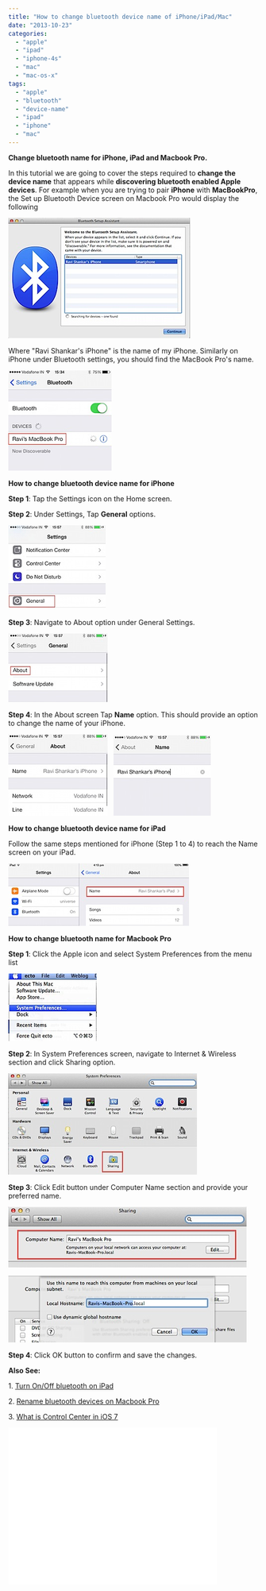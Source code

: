 ```yaml
---
title: "How to change bluetooth device name of iPhone/iPad/Mac"
date: "2013-10-23"
categories: 
  - "apple"
  - "ipad"
  - "iphone-4s"
  - "mac"
  - "mac-os-x"
tags: 
  - "apple"
  - "bluetooth"
  - "device-name"
  - "ipad"
  - "iphone"
  - "mac"
---
```


**Change bluetooth name for iPhone, iPad and Macbook Pro.**

In this tutorial we are going to cover the steps required to **change the device name** that appears while **discovering bluetooth enabled Apple devices**. For example when you are trying to pair **iPhone** with **MacBookPro**, the Set up Bluetooth Device screen on Macbook Pro would display the following

![Bluetooth Set up Wizard](/assets/images/201310231536.jpg)

Where "Ravi Shankar's iPhone" is the name of my iPhone. Similarly on iPhone under Bluetooth settings, you should find the MacBook Pro's name.

![Bluetooth Paired device name on iPhone](/assets/images/201310231552.jpg)

**How to change bluetooth device name for iPhone**

**Step 1**: Tap the Settings icon on the Home screen.

**Step 2**: Under Settings, Tap **General** options.

![General Settings on iPhone](/assets/images/201310231613.jpg)

**Step 3**: Navigate to About option under General Settings.

![General Settings on iPhone](/assets/images/2013102316131.jpg)

**Step 4**: In the About screen Tap **Name** option. This should provide an option to change the name of your iPhone.

![201310231603.jpg](/assets/images/201310231603.jpg)   ![Change name on iPhone](/assets/images/201310231602.jpg)    

**How to change bluetooth device name for iPad**  

Follow the same steps mentioned for iPhone (Step 1 to 4) to reach the Name screen on your iPad.

![Change iPad bluetooth name](/assets/images/201310231617.jpg)

  
**How to change bluetooth name for Macbook Pro**

**Step 1**: Click the Apple icon and select System Preferences from the menu list

![System Preferences on Macbook Pro](/assets/images/201310231621.jpg)

**Step 2**: In System Preferences screen, navigate to Internet & Wireless section and click Sharing option.

![Sharing option on Mackbook Pro](/assets/images/201310231623.jpg)

**Step 3**: Click Edit button under Computer Name section and provide your preferred name.

![Computer name on Macbook Pro](/assets/images/201310231625.jpg)

![Change bluetooth computer name on Macbook Pro](/assets/images/2013102316251.jpg)

**Step 4**: Click OK button to confirm and save the changes.

**Also See:**

1\. [Turn On/Off bluetooth on iPad](http://blogmines.com/blog/2011/03/27/how-to-turn-on-bluetooth-in-apple-ipad-2/)

2\. [Rename bluetooth devices on Macbook Pro](http://blogmines.com/blog/2012/02/17/how-to-rename-bluetooth-devices-connected-to-mac-book-pro/)

3\. [What is Control Center in iOS 7](http://blogmines.com/blog/2013/07/01/what-is-control-center-in-ios-7/)

<iframe width="420" height="315" src="//www.youtube.com/embed/4yq-Yg36Uwo" frameborder="0" allowfullscreen></iframe>
